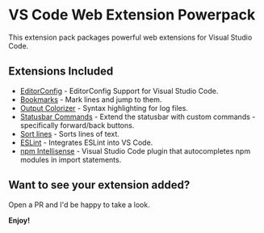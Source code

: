 # VS Code Web Extension Powerpack

This extension pack packages powerful web extensions for Visual Studio Code.

## Extensions Included

* [EditorConfig](https://marketplace.visualstudio.com/items?itemName=EditorConfig.EditorConfig) - EditorConfig Support for Visual Studio Code.
* [Bookmarks](https://marketplace.visualstudio.com/items?itemName=alefragnani.Bookmarks) - Mark lines and jump to them.
* [Output Colorizer](https://marketplace.visualstudio.com/items?itemName=IBM.output-colorizer) - Syntax highlighting for log files.
* [Statusbar Commands](https://marketplace.visualstudio.com/items?itemName=anweber.statusbar-commands) - Extend the statusbar with custom commands - specifically forward/back buttons.
* [Sort lines](https://marketplace.visualstudio.com/items?itemName=Tyriar.sort-lines) - Sorts lines of text.
* [ESLint](https://marketplace.visualstudio.com/items?itemName=dbaeumer.vscode-eslint) - Integrates ESLint into VS Code.
* [npm Intellisense](https://marketplace.visualstudio.com/items?itemName=christian-kohler.npm-intellisense) - Visual Studio Code plugin that autocompletes npm modules in import statements.


## Want to see your extension added?

Open a PR and I'd be happy to take a look. 

**Enjoy!**